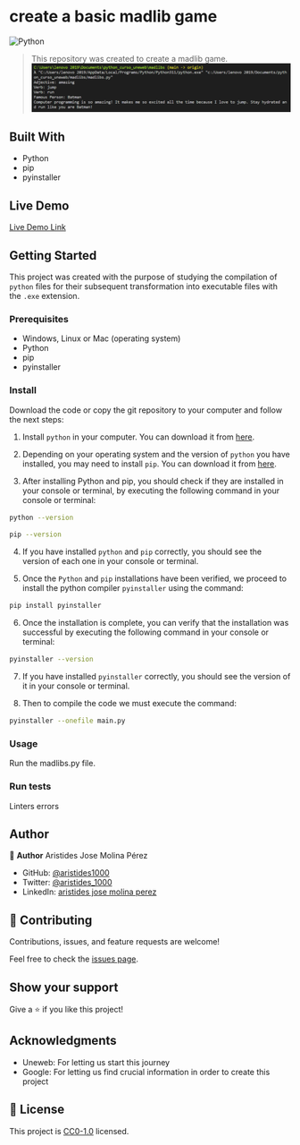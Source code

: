 # create a basic madlib game

![Python](https://img.shields.io/badge/-Python-3776AB?logo=python&logoColor=white&style=plastic)

> This repository was created to create a madlib game.
![screenshot](./app_screenshot.png)
## Built With

- Python
- pip
- pyinstaller

## Live Demo

[Live Demo Link](https://www.online-python.com/AiImWdfuzj)

## Getting Started

This project was created with the purpose of studying the compilation of `python` files for their subsequent transformation into executable files with the `.exe` extension.

### Prerequisites

- Windows, Linux or Mac (operating system)
- Python
- pip
- pyinstaller

### Install

Download the code or copy the git repository to your computer and follow the next steps:

1. Install `python` in your computer. You can download it from [here](https://www.python.org/downloads/).

2. Depending on your operating system and the version of `python` you have installed, you may need to install `pip`. You can download it from [here](https://pip.pypa.io/en/stable/installing/).

3. After installing Python and pip, you should check if they are installed in your console or terminal, by executing the following command in your console or terminal:

  ```bash
  python --version
  ```

  ```bash
  pip --version
  ```

4. If you have installed `python` and `pip` correctly, you should see the version of each one in your console or terminal.

5. Once the `Python` and `pip` installations have been verified, we proceed to install the python compiler `pyinstaller` using the command:

  ```bash
  pip install pyinstaller
  ```

6. Once the installation is complete, you can verify that the installation was successful by executing the following command in your console or terminal:

  ```bash
  pyinstaller --version
  ```

7. If you have installed `pyinstaller` correctly, you should see the version of it in your console or terminal.

8. Then to compile the code we must execute the command:

  ```bash
  pyinstaller --onefile main.py
  ```

### Usage

Run the madlibs.py file.

### Run tests

Linters errors

## Author

👤 **Author**
Aristides Jose Molina Pérez

- GitHub: [@aristides1000](https://github.com/aristides1000)
- Twitter: [@aristides_1000](https://twitter.com/@aristides_1000)
- LinkedIn: [aristides jose molina perez](https://www.linkedin.com/in/aristides-molina/)

## 🤝 Contributing

Contributions, issues, and feature requests are welcome!

Feel free to check the [issues page](https://github.com/aristides1000/madlibs-basic/issues).

## Show your support

Give a ⭐️ if you like this project!

## Acknowledgments

- Uneweb: For letting us start this journey
- Google: For letting us find crucial information in order to create this project

## 📝 License

This project is [CC0-1.0](LICENSE) licensed.

